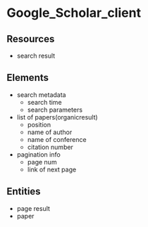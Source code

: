 # Google_Scholar_client

## Resources
* search result
## Elements
* search metadata
    * search time
    * search parameters
* list of papers(organicresult)
    * position
    * name of author
    * name of conference
    * citation number
* pagination info
    * page num
    * link of next page


## Entities
* page result
* paper
